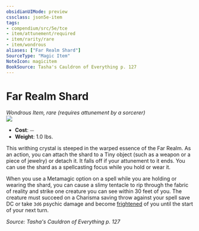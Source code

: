 ```yaml
---
obsidianUIMode: preview
cssclass: json5e-item
tags:
- compendium/src/5e/tce
- item/attunement/required
- item/rarity/rare
- item/wondrous
aliases: ["Far Realm Shard"]
SourceType: "Magic Item"
NoteIcon: magicitem
BookSource: Tasha's Cauldron of Everything p. 127
---
```

# Far Realm Shard
*Wondrous Item, rare (requires attunement by a sorcerer)*  
![](/2-Mechanics/CLI/items/img/far-realm-shard.webp#right)  

- **Cost**: ⏤
- **Weight**: 1.0 lbs.

This writhing crystal is steeped in the warped essence of the Far Realm. As an action, you can attach the shard to a Tiny object (such as a weapon or a piece of jewelry) or detach it. It falls off if your attunement to it ends. You can use the shard as a spellcasting focus while you hold or wear it.

When you use a Metamagic option on a spell while you are holding or wearing the shard, you can cause a slimy tentacle to rip through the fabric of reality and strike one creature you can see within 30 feet of you. The creature must succeed on a Charisma saving throw against your spell save DC or take `3d6` psychic damage and become [frightened](/2-Mechanics/CLI/rules/conditions.md#frightened) of you until the start of your next turn.

*Source: Tasha's Cauldron of Everything p. 127*